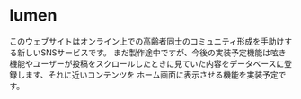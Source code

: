 # lumen
このウェブサイトはオンライン上での高齢者同士のコミュニティ形成を手助けする新しいSNSサービスです。
まだ製作途中ですが、今後の実装予定機能は呟き機能やユーザーが投稿をスクロールしたときに見ていた内容をデータベースに登録します、それに近いコンテンツを
ホーム画面に表示させる機能を実装予定です。
